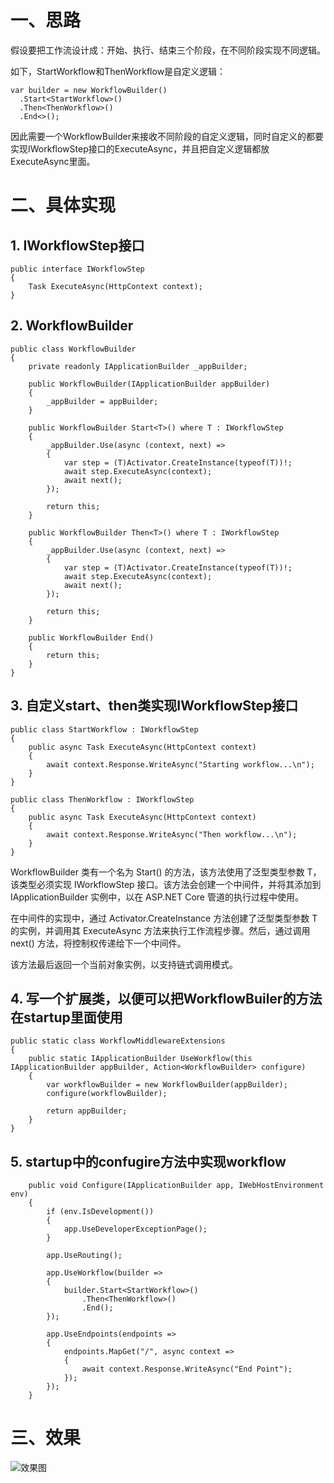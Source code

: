 # 一、思路
假设要把工作流设计成：开始、执行、结束三个阶段，在不同阶段实现不同逻辑。

如下，StartWorkflow和ThenWorkflow是自定义逻辑：
```
var builder = new WorkflowBuilder()
  .Start<StartWorkflow>()
  .Then<ThenWorkflow>()
  .End<>();
```

因此需要一个WorkflowBuilder来接收不同阶段的自定义逻辑，同时自定义的都要实现IWorkflowStep接口的ExecuteAsync，并且把自定义逻辑都放ExecuteAsync里面。


# 二、具体实现
## 1. IWorkflowStep接口
```
public interface IWorkflowStep
{
    Task ExecuteAsync(HttpContext context);
}
```
## 2. WorkflowBuilder
```
public class WorkflowBuilder
{
    private readonly IApplicationBuilder _appBuilder;

    public WorkflowBuilder(IApplicationBuilder appBuilder)
    {
        _appBuilder = appBuilder;
    }

    public WorkflowBuilder Start<T>() where T : IWorkflowStep
    {
        _appBuilder.Use(async (context, next) =>
        {
            var step = (T)Activator.CreateInstance(typeof(T))!;
            await step.ExecuteAsync(context);
            await next();
        });

        return this;
    }

    public WorkflowBuilder Then<T>() where T : IWorkflowStep
    {
        _appBuilder.Use(async (context, next) =>
        {
            var step = (T)Activator.CreateInstance(typeof(T))!;
            await step.ExecuteAsync(context);
            await next();
        });

        return this;
    }

    public WorkflowBuilder End()
    {
        return this;
    }
}
```
## 3. 自定义start、then类实现IWorkflowStep接口
```
public class StartWorkflow : IWorkflowStep
{
    public async Task ExecuteAsync(HttpContext context)
    {
        await context.Response.WriteAsync("Starting workflow...\n");
    }
}

public class ThenWorkflow : IWorkflowStep
{
    public async Task ExecuteAsync(HttpContext context)
    {
        await context.Response.WriteAsync("Then workflow...\n");
    }
}
```
WorkflowBuilder 类有一个名为 Start<T>() 的方法，该方法使用了泛型类型参数 T，该类型必须实现 IWorkflowStep 接口。该方法会创建一个中间件，并将其添加到 IApplicationBuilder 实例中，以在 ASP.NET Core 管道的执行过程中使用。

在中间件的实现中，通过 Activator.CreateInstance 方法创建了泛型类型参数 T 的实例，并调用其 ExecuteAsync 方法来执行工作流程步骤。然后，通过调用 next() 方法，将控制权传递给下一个中间件。

该方法最后返回一个当前对象实例，以支持链式调用模式。

## 4. 写一个扩展类，以便可以把WorkflowBuiler的方法在startup里面使用
```
public static class WorkflowMiddlewareExtensions
{
    public static IApplicationBuilder UseWorkflow(this IApplicationBuilder appBuilder, Action<WorkflowBuilder> configure)
    {
        var workflowBuilder = new WorkflowBuilder(appBuilder);
        configure(workflowBuilder);
        
        return appBuilder;
    }
}
```
## 5. startup中的confugire方法中实现workflow
```
    public void Configure(IApplicationBuilder app, IWebHostEnvironment env)
    {
        if (env.IsDevelopment())
        {
            app.UseDeveloperExceptionPage();
        }

        app.UseRouting();

        app.UseWorkflow(builder =>
        {
            builder.Start<StartWorkflow>()
                .Then<ThenWorkflow>()
                .End();
        });

        app.UseEndpoints(endpoints =>
        {
            endpoints.MapGet("/", async context =>
            {
                await context.Response.WriteAsync("End Point");
            });
        });
    }
```

# 三、效果
![效果图](https://upload-images.jianshu.io/upload_images/20387877-84075b57d66ff32c.png?imageMogr2/auto-orient/strip%7CimageView2/2/w/1240)

